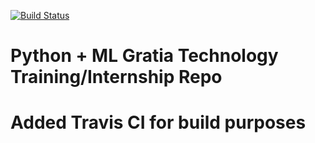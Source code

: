 [![Build Status](https://travis-ci.org/53X/PyML.svg?branch=master)](https://travis-ci.org/53X/PyML)
# Python + ML Gratia Technology Training/Internship Repo
# Added Travis CI for build purposes
